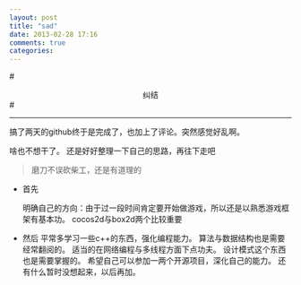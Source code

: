 ```yaml
---
layout: post
title: "sad"
date: 2013-02-28 17:16
comments: true
categories: 
---
```

#<center>纠结</center>#
***
搞了两天的github终于是完成了，也加上了评论。突然感觉好乱啊。
<!--more-->
啥也不想干了。
还是好好整理一下自己的思路，再往下走吧
>磨刀不误砍柴工，还是有道理的

* 首先

	明确自己的方向：由于过一段时间肯定要开始做游戏，所以还是以熟悉游戏框架有基本功。
    cocos2d与box2d两个比较重要
* 然后
	平常多学习一些c++的东西，强化编程能力。
    算法与数据结构也是需要经常翻阅的。
    适当的在网络编程与多线程方面下点功夫。
    设计模式这个东西也是需要掌握的。
    希望自己可以参加一两个开源项目，深化自己的能力。
    还有什么暂时没想起来，以后再加。
